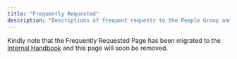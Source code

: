 ```yaml
---
title: "Frequently Requested"
description: "Descriptions of frequent requests to the People Group and how to proceed"
---
```


Kindly note that the Frequently Requested Page has been migrated to the [Internal Handbook](https://internal.example_company.com/handbook/people-group/people-operations/people-connect/frequently_requested/) and this page will soon be removed.
